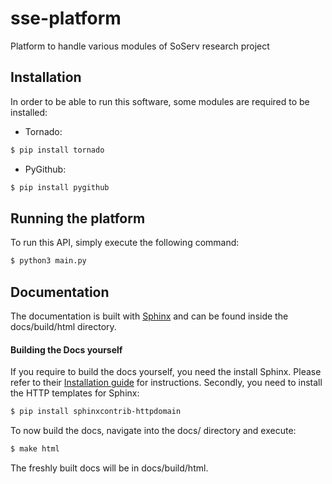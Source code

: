 # sse-platform

Platform to handle various modules of SoServ research project


## Installation

In order to be able to run this software, some modules are required to be installed:

- Tornado:
```sh
$ pip install tornado
```

- PyGithub:
```sh
$ pip install pygithub
```

## Running the platform

To run this API, simply execute the following command:

```sh
$ python3 main.py
```

## Documentation

The documentation is built with [Sphinx](http://www.sphinx-doc.org/en/master/) and can be found inside the docs/build/html directory.

#### Building the Docs yourself

If you require to build the docs yourself, you need the install Sphinx. Please refer to their [Installation guide](http://www.sphinx-doc.org/en/master/usage/installation.html) for instructions.
Secondly, you need to install the HTTP templates for Sphinx:

```sh
$ pip install sphinxcontrib-httpdomain
```

To now build the docs, navigate into the docs/ directory and execute:

```sh
$ make html
```

The freshly built docs will be in docs/build/html.
